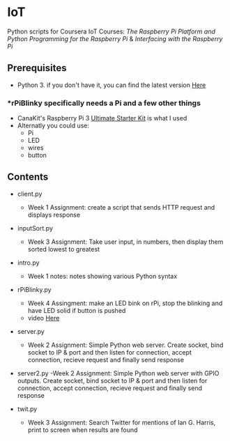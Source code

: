 # IoT
Python scripts for Coursera IoT Courses: *The Raspberry Pi Platform and Python Programming for the Raspberry Pi* & *Interfacing with the Raspberry Pi*

## Prerequisites

- Python 3. if you don't have it, you can find the latest version [Here](https://www.python.org/downloads/)

### *rPiBlinky specifically needs a Pi and a few other things
- CanaKit's Raspberry Pi 3 [Ultimate Starter Kit](https://www.canakit.com/raspberry-pi-3-ultimate-kit.html) is what I used 
- Alternatly you could use:
  - Pi
  - LED
  - wires
  - button
  
## Contents
  
- client.py
  - Week 1 Assignment: create a script that sends HTTP request and displays response
  
- inputSort.py
  - Week 3 Assignment: Take user input, in numbers, then display them sorted lowest to greatest

- intro.py
  - Week 1 notes: notes showing various Python syntax 

- rPiBlinky.py
  - Week 4 Assingment: make an LED bink on rPi, stop the blinking and have LED solid if button is pushed
  - video [Here](https://www.youtube.com/watch?v=2u17oK2QmDU&list=PLibBNzfSOSvSM8GFrxmsUZ0jO4ZQ-JYKC)

- server.py
  - Week 2 Assignment: Simple Python web server. Create socket, bind socket to IP & port and then listen for connection, accept connection, recieve request and finally send response

- server2.py
  -Week 2 Assignment: Simple Python web server with GPIO outputs. Create socket, bind socket to IP & port and then listen for connection, accept connection, recieve request and finally send response

- twit.py
  - Week 3 Assignment: Search Twitter for mentions of Ian G. Harris, print to screen when results are found
  


